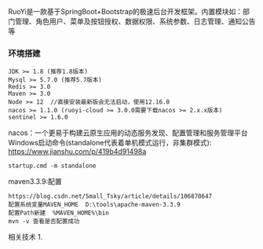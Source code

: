 RuoYi是一款基于SpringBoot+Bootstrap的极速后台开发框架。内置模块如：部门管理、角色用户、菜单及按钮授权、数据权限、系统参数、日志管理、通知公告等
###  环境搭建

```
JDK >= 1.8 (推荐1.8版本)
Mysql >= 5.7.0 (推荐5.7版本)
Redis >= 3.0
Maven >= 3.0
Node >= 12  //直接安装最新版会无法启动，使用12.16.0
nacos >= 1.1.0 (ruoyi-cloud >= 3.0.0需要下载nacos >= 2.x.x版本)
sentinel >= 1.6.0
```

nacos：一个更易于构建云原生应用的动态服务发现、配置管理和服务管理平台Windows启动命令(standalone代表着单机模式运行，非集群模式):
https://www.jianshu.com/p/419b4d91498a

`startup.cmd -m standalone`

maven3.3.9:配置 
```
https://blog.csdn.net/Small_Tsky/article/details/106870647
配置系统变量MAVEN_HOME  D:\tools\apache-maven-3.3.9
配置Path新建  %MAVEN_HOME%\bin
mvn -v 查看是否配置成功
```




相关技术
1. 